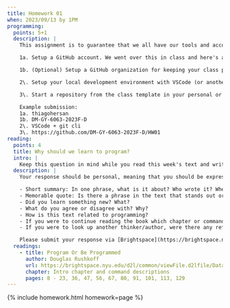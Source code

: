 ```yaml
---
title: Homework 01
when: 2023/09/13 by 1PM
programming:
  points: 5+1
  description: |
    This assignment is to guarantee that we all have our tools and accounts setup for the rest of the course. There are 3 mandatory tasks that should be complete and 1 optional task:

    1a. Setup a GitHub account. We went over this in class and here's a video refresher. Once you have an account, submit your username or profile link via Brightspace. (1 point)

    1b. (Optional) Setup a GitHub organization for keeping your class project files. This is optional, but will help. Here's a video showing how to do it. Submit your organization name or profile link via Brightspace. (1 point)

    2\. Setup your local development environment with VSCode (or another IDE) and the GitHub Desktop App. Here's a video showing how to setup the GitHub Desktop App. Let me know which IDE you're using and if you are using the GitHub Desktop App (or another git client) via your submission on Brightspace. (2 points)

    3\. Start a repository from the class template in your personal or organization GitHub account. It should be named HW01. Here's a video showing how to do this. Submit the link to this repo via Brightspace. (2 points)

    Example submission:  
    1a. thiagohersan  
    1b. DM-GY-6063-2023F-D  
    2\. VSCode + git cli  
    3\. https://github.com/DM-GY-6063-2023F-D/HW01
reading:
  points: 4
  title: Why should we learn to program?
  intro: |
    Keep this question in mind while you read this week's text and write a 200-word response to the text:
  description: |
    Your response should be personal, meaning that you should be expressing your views and opinions about the text and not just summarizing it. You can use the following rubric to guide your response:

    - Short summary: In one phrase, what is it about? Who wrote it? When?
    - Memorable quote: Is there a phrase in the text that stands out or captures the main idea of the text?
    - Did you learn something new? What?
    - What do you agree or disagree with? Why?
    - How is this text related to programming?
    - If you were to continue reading the book which chapter or command do you think would resonate the strongest with you?
    - If you were to look up another thinker/author, were there any references in the text that intrigued you?

    Please submit your response via [Brightspace](https://brightspace.nyu.edu/d2l/home/312200).
  readings:
    - title: Program Or Be Programmed
      author: Douglas Rushkoff
      url: https://brightspace.nyu.edu/d2l/common/viewFile.d2lfile/Database/MTkxOTY0NjM/rushkoff_program-or-be-programmed.pdf?ou=312200
      chapter: Intro chapter and command descriptions
      pages: 8 - 23, 36, 47, 56, 67, 80, 91, 101, 113, 129
---
```

{% include homework.html homework=page %}
